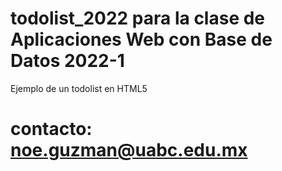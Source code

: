 # todolist_2022 para la clase de Aplicaciones Web con Base de Datos 2022-1
Ejemplo de un todolist en HTML5

# contacto: noe.guzman@uabc.edu.mx